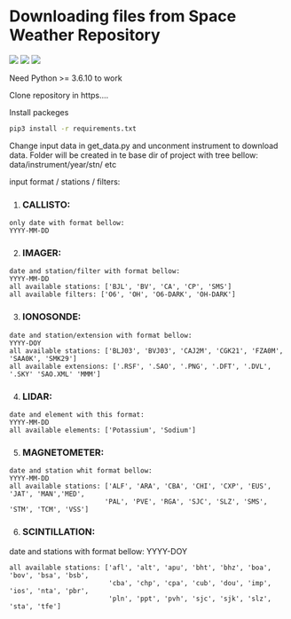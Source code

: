 # Downloading files from Space Weather Repository
[![](https://img.shields.io/badge/python-3-blue.svg)](https://www.python.org/)
[![](https://img.shields.io/badge/Version-1.0-yellow.svg)](https://github.com/embrace-inpe/download_embracedata)
[![](https://img.shields.io/badge/INPE-EMBRACE-orange.svg)](http://www2.inpe.br/climaespacial/portal/pt/)

Need Python >= 3.6.10 to work

Clone repository in https....

Install packeges
```bash
pip3 install -r requirements.txt
```

Change input data in get_data.py and unconment instrument to download data.
Folder will be created in te base dir of project with tree bellow:
data/instrument/year/stn/ etc


input format / stations / filters:

1. ### CALLISTO:
```text
only date with format bellow:
YYYY-MM-DD
```

2. ### IMAGER:
```text
date and station/filter with format bellow:
YYYY-MM-DD
all available stations: ['BJL', 'BV', 'CA', 'CP', 'SMS']
all available filters: ['O6', 'OH', 'O6-DARK', 'OH-DARK']
```

3. ### IONOSONDE:
```text
date and station/extension with format bellow:
YYYY-DOY
all available stations: ['BLJ03', 'BVJ03', 'CAJ2M', 'CGK21', 'FZA0M', 'SAA0K', 'SMK29']
all available extensions: ['.RSF', '.SAO', '.PNG', '.DFT', '.DVL', '.SKY' 'SAO.XML' 'MMM']
```

4. ### LIDAR:
```text
date and element with this format:
YYYY-MM-DD
all available elements: ['Potassium', 'Sodium']
```

5. ### MAGNETOMETER:
```text
date and station whit format bellow:
YYYY-MM-DD
all available stations: ['ALF', 'ARA', 'CBA', 'CHI', 'CXP', 'EUS', 'JAT', 'MAN','MED',
                        'PAL', 'PVE', 'RGA', 'SJC', 'SLZ', 'SMS', 'STM', 'TCM', 'VSS']
```


6. ### SCINTILLATION:
date and stations with format bellow:
YYYY-DOY
```text
all available stations: ['afl', 'alt', 'apu', 'bht', 'bhz', 'boa', 'bov', 'bsa', 'bsb',
                         'cba', 'chp', 'cpa', 'cub', 'dou', 'imp', 'ios', 'nta', 'pbr',
                         'pln', 'ppt', 'pvh', 'sjc', 'sjk', 'slz', 'sta', 'tfe']
```
